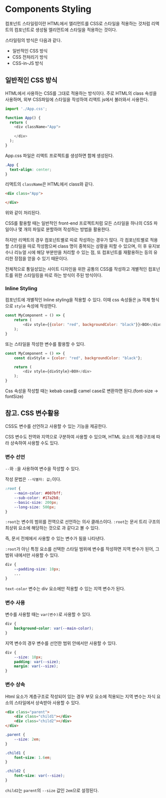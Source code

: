 # Components Styling
컴포넌트 스타일링이란 HTML에서 엘리먼트를 CSS로 스타일을 적용하는 것처럼 리액트의 컴포넌트로 생성될 엘리먼트에 스타일을 적용하는 것이다.

스타일링의 방식은 다음과 같다.
- 일반적인 CSS 방식
- CSS 전처리기 방식
- CSS-in-JS 방식

## 일반적인 CSS 방식
HTML에서 사용하는 CSS를 그대로 적용하는 방식이다. 주로 HTML의 class 속성을 사용하며, 외부 CSS파일에 스타일을 작성하여 리액트 js에서 불러와서 사용한다.

```javascript
import './App.css';

function App() {
  return (
    <div className="App">
	
    </div>
  );
}
```
App.css 파일은 리액트 프로젝트를 생성하면 함께 생성된다.

```css
.App {
  text-align: center;
}
```

리액트의 ``className``은 HTML에서 class와 같다.

```html
<div class="App">

</div>
```
위와 같이 처리된다.

CSS를 활용할 때는 일반적인 front-end 프로젝트처럼 모든 스타일을 하나의 CSS 파일이나 몇 개의 파일로 분할하여 작성하는 방법을 활용한다.

하지만 리액트의 경우 컴포넌트별로 따로 작성하는 경우가 많다. 각 컴포넌트별로 적용할 스타일을 따로 작성함으써 class 명이 중복되는 상황을 피할 수 있으며, 이 후 유지보수나 리뉴얼 시에 해당 부분만을 처리할 수 있는 점, 또 컴포넌트를 재활용하는 등의 유리한 장점을 얻을 수 있기 때문이다.

전체적으로 통일성있는 사이트 디자인을 위한 공통의 CSS를 작성하고 개별적인 컴포넌트를 위한 스타일링을 따로 하는 방식이 주된 방식이다.

### Inline Styling
컴포넌트에 개별적인 Inline styling을 적용할 수 있다. 이때 css 속성들은 js 객체 형식으로 ``style`` 속성에 작성한다.
```javascript
const MyComponent = () => {
	return (
		<div style={{color: "red", backgroundColor: "black"}}>BOX</div>
	);
}
```

또는 스타일을 작성한 변수를 활용할 수 있다.
```javascript
const MyComponent = () => {
	const divStyle = {color: "red", backgroundColor: "black"};

	return (
		<div style={divStyle}>BOX</div>
	);
}
```

Css 속성을 작성할 때는 kebab case를 camel case로 변환하면 된다.(font-size -> fontSize)


## 참고. CSS 변수활용
CSS도 변수를 선언하고 사용할 수 있는 기능을 제공한다.

CSS 변수도 전역와 지역으로 구분하여 사용할 수 있으며, HTML 요소의 계층구조에 따라 상속하여 사용할 수도 있다.

### 변수 선언
``--``와 ``:``을 사용하여 변수을 작성할 수 있다.

작성 문법은 ``--식별자: 값;``이다.

```css
:root {
	--main-color: #007bff;
	--sub-color: #17a2b8;
	--basic-size: 200px;
	--long-size: 500px;
}
```

``:root``는 변수의 범위를 전역으로 선언하는 의사 클래스이다. ``:root``는 문서 트리 구조의 최상위 요소에 해당하는 것으로 <html>과 같다고 볼 수 있다.

즉, 문서 전체에서 사용할 수 있는 변수가 됨을 나타낸다.

``:root``가 아닌 특정 요소를 선택한 스타일 범위에 변수를 작성하면 지역 변수가 된어, 그 범위 내에서만 사용할 수 있다.

```css
div {
	--padding-size: 10px;
	...
}
```

``text-color`` 변수는 div 요소에만 적용할 수 있는 지역 변수가 된다.

### 변수 사용
변수를 사용할 때는 ``var(변수)``로 사용할 수 있다.

```css
div {
	background-color: var(--main-color);
}
```

지역 변수의 경우 변수를 선언한 범위 안에서만 사용할 수 있다.
```css
div {
	--size: 10px;
	padding: var(--size);
	margin: var(--size);
}
```

### 변수 상속
Html 요소가 계층구조로 작성되어 있는 경우 부모 요소에 적용되는 지역 변수는 자식 요소의 스타일에서 상속받아 사용할 수 있다.

```html
<div class="parent">
	<div class="child1"></div>
	<div class="child2"></div>
</div>	
```

```css
.parent {
	--size: 2em;
}

.child1 {
	font-size: 1.6em;
}

.child2 {
	font-size: var(--size);
}
```
``child2``는 ``parent``의 ``--size`` 값인 ``2em``으로 설정된다.


